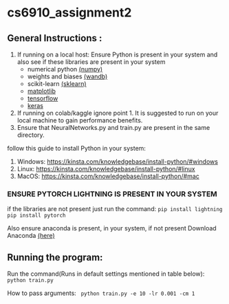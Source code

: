 # cs6910_assignment2
## General Instructions :
1. If running on a local host: Ensure Python is present in your system and also see if these libraries are present in your system
   - numerical python [(numpy)](https://numpy.org/doc/stable/user/whatisnumpy.html)
   - weights and biases [(wandb)](https://docs.wandb.ai/?_gl=1*1lup0xs*_ga*NzgyNDk5ODQuMTcwNTU4MzMwNw..*_ga_JH1SJHJQXJ*MTcxMDY3NjQ2MS43Ny4xLjE3MTA2NzY0NjQuNTcuMC4w)
   - scikit-learn [(sklearn)](https://scikit-learn.org/stable/)
   - [matplotlib](https://matplotlib.org/)
   - [tensorflow](https://www.tensorflow.org/)
   - [keras](https://keras.io/guides/)
3. If running on colab/kaggle ignore point 1. It is suggested to run on your local machine to gain performance benefits.
4. Ensure that NeuralNetworks.py and train.py are present in the same directory.

follow this guide to install Python in your system:
1. Windows: https://kinsta.com/knowledgebase/install-python/#windows
2. Linux: https://kinsta.com/knowledgebase/install-python/#linux
3. MacOS: https://kinsta.com/knowledgebase/install-python/#mac

### ENSURE PYTORCH LIGHTNING IS PRESENT IN YOUR SYSTEM
if the libraries are not present just run the command:
``` pip install lightning ```
``` pip install pytorch ```

Also ensure anaconda is present, in your system, if not present Download Anaconda [(here)](https://www.anaconda.com/download)

## Running the program:
Run the command(Runs in default settings mentioned in table below): 
``` python train.py ```

How to pass arguments:
``` python train.py -e 10 -lr 0.001 -cm 1```
